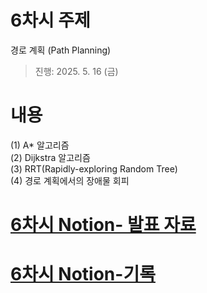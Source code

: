 # 6차시 주제
경로 계획 (Path Planning)

> 진행: 2025. 5. 16 (금)


# 내용   
(1) A* 알고리즘 <br>
(2) Dijkstra 알고리즘 <br>
(3) RRT(Rapidly-exploring Random Tree) <br>
(4) 경로 계획에서의 장애물 회피  <br>


# [6차시 Notion- 발표 자료](https://persistent-syringa-e6c.notion.site/06-1f2385122d548040aff7f6ae855d5a74?pvs=4)
# [6차시 Notion-기록](https://persistent-syringa-e6c.notion.site/06-1f2385122d5480768abcc5690e2b5f52?pvs=4)
